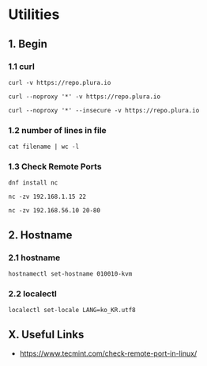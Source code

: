 # Utilities


## 1. Begin

### 1.1 curl

    curl -v https://repo.plura.io
    
    curl --noproxy '*' -v https://repo.plura.io
    
    curl --noproxy '*' --insecure -v https://repo.plura.io
            
### 1.2 number of lines in file

    cat filename | wc -l
    
### 1.3 Check Remote Ports

    dnf install nc
    
    nc -zv 192.168.1.15 22
    
    nc -zv 192.168.56.10 20-80

## 2. Hostname

### 2.1 hostname

    hostnamectl set-hostname 010010-kvm

### 2.2 localectl

    localectl set-locale LANG=ko_KR.utf8

## X. Useful Links

- https://www.tecmint.com/check-remote-port-in-linux/
